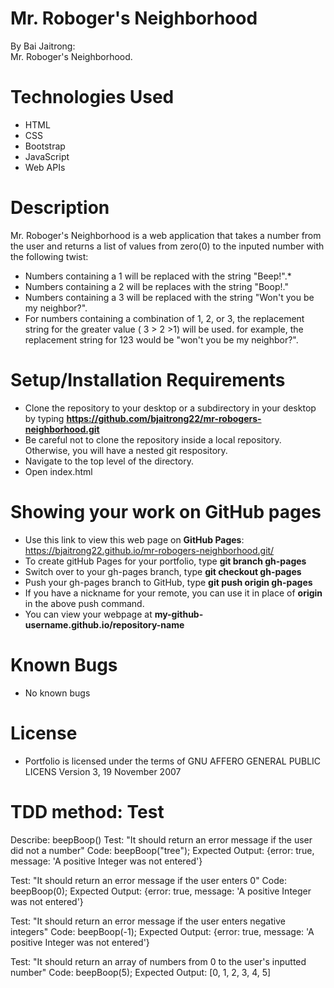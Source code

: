 # Mr. Roboger's Neighborhood
By Bai Jaitrong:  
Mr. Roboger's Neighborhood.  
# Technologies Used
  * HTML
  * CSS
  * Bootstrap
  * JavaScript
  * Web APIs
# Description
Mr. Roboger's Neighborhood is a web application that takes a number from the user and returns a list of values from zero(0) to the inputed number with the following twist:
  * Numbers containing a 1 will be replaced with the string "Beep!".*
  * Numbers containing a 2 will be replaces with the string "Boop!."
  * Numbers containing a 3 will be replaced with the string "Won't you be my neighbor?".
  * For numbers containing a combination of 1, 2, or 3, the replacement string for the greater value ( 3 > 2 >1) will be used. for example,  the replacement string for 123 would be "won't you be my neighbor?".


# Setup/Installation Requirements
  * Clone the repository to your desktop or a subdirectory in your desktop by typing **https://github.com/bjaitrong22/mr-robogers-neighborhood.git**
  * Be careful not to clone the repository inside a local repository. Otherwise, you will have a nested git respository.
  * Navigate to the top level of the directory.
  * Open index.html 

# Showing your work on GitHub pages
  * Use this link to view this web page on **GitHub Pages**: https://bjaitrong22.github.io/mr-robogers-neighborhood.git/
  * To create gitHub Pages for your portfolio, type **git branch gh-pages**
  * Switch over to your gh-pages branch, type **git checkout gh-pages**
  * Push your gh-pages branch to GitHub, type **git push origin gh-pages**
  * If you have a nickname for your remote, you can use it in place of **origin** in the above push command.
  * You can view your webpage at **my-github-username.github.io/repository-name**

# Known Bugs
  * No known bugs
# License
 * Portfolio is licensed under the terms of GNU AFFERO GENERAL PUBLIC LICENS Version 3, 19 November 2007

# TDD method: Test
Describe: beepBoop()
Test: "It should return an error message if the user did not a number"
Code: beepBoop("tree");
Expected Output: {error: true, message: 'A positive Integer was not entered'}

Test: "It should return an error message if the user enters 0"
Code: beepBoop(0);
Expected Output: {error: true, message: 'A positive Integer was not entered'}

Test: "It should return an error message if the user enters negative integers"
Code: beepBoop(-1);
Expected Output: {error: true, message: 'A positive Integer was not entered'}
  
Test: "It should return an array of numbers from 0 to the user's inputted number"
Code: beepBoop(5);
Expected Output: [0, 1, 2, 3, 4, 5]



